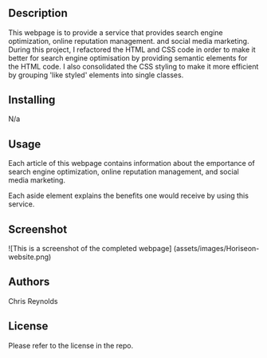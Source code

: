 # <Module-1-challenge>

## Description
This webpage is to provide a service that provides search engine optimization, online reputation management. and social media marketing.  
During this project, I refactored the HTML and CSS code in order to make it better for search engine optimisation by providing semantic elements for the HTML code. I also consolidated the CSS styling to make it more efficient by grouping 'like styled' elements into single classes.  

## Installing
N/a

## Usage
Each article of this webpage contains information about the emportance of search engine optimization, online reputation management, and social media marketing. 

Each aside element explains the benefits one would receive by using this service.

## Screenshot
![This is a screenshot of the completed webpage] (assets/images/Horiseon-website.png)

## Authors
Chris Reynolds

## License
Please refer to the license in the repo.


